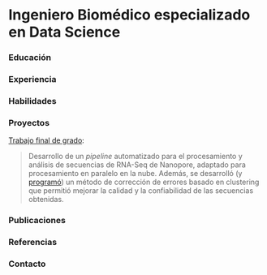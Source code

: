 # Ingeniero Biomédico especializado en Data Science

### Educación

### Experiencia

### Habilidades

### Proyectos

[Trabajo final de grado](projects/PFG.pdf):

> Desarrollo de un *pipeline* automatizado para el procesamiento y análisis de secuencias de RNA-Seq de Nanopore, adaptado para procesamiento en paralelo en la nube. Además, se desarrolló (y [programó](https://github.com/a-hr/UMIclusterer)) un método de corrección de errores basado en clustering que permitió mejorar la calidad y la confiabilidad de las secuencias obtenidas.

### Publicaciones

### Referencias

### Contacto
